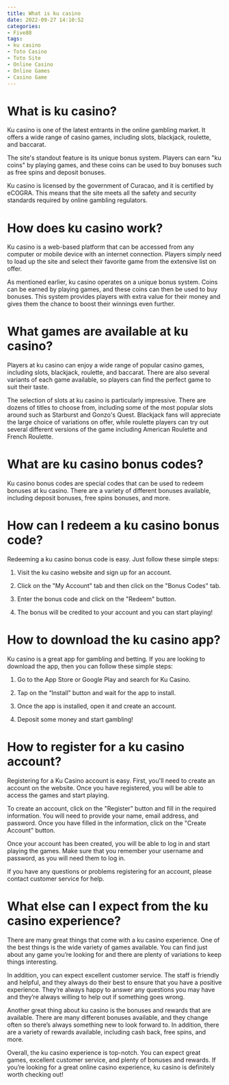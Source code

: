 ```yaml
---
title: What is ku casino
date: 2022-09-27 14:10:52
categories:
- Five88
tags:
- ku casino
- Toto Casino
- Toto Site
- Online Casino
- Online Games
- Casino Game
---
```



#  What is ku casino?

Ku casino is one of the latest entrants in the online gambling market. It offers a wide range of casino games, including slots, blackjack, roulette, and baccarat.

The site's standout feature is its unique bonus system. Players can earn "ku coins" by playing games, and these coins can be used to buy bonuses such as free spins and deposit bonuses.

Ku casino is licensed by the government of Curacao, and it is certified by eCOGRA. This means that the site meets all the safety and security standards required by online gambling regulators.

# How does ku casino work?

Ku casino is a web-based platform that can be accessed from any computer or mobile device with an internet connection. Players simply need to load up the site and select their favorite game from the extensive list on offer.

As mentioned earlier, ku casino operates on a unique bonus system. Coins can be earned by playing games, and these coins can then be used to buy bonuses. This system provides players with extra value for their money and gives them the chance to boost their winnings even further.

# What games are available at ku casino?

Players at ku casino can enjoy a wide range of popular casino games, including slots, blackjack, roulette, and baccarat. There are also several variants of each game available, so players can find the perfect game to suit their taste.

The selection of slots at ku casino is particularly impressive. There are dozens of titles to choose from, including some of the most popular slots around such as Starburst and Gonzo's Quest. Blackjack fans will appreciate the large choice of variations on offer, while roulette players can try out several different versions of the game including American Roulette and French Roulette.

#  What are ku casino bonus codes?

Ku casino bonus codes are special codes that can be used to redeem bonuses at ku casino. There are a variety of different bonuses available, including deposit bonuses, free spins bonuses, and more.

# How can I redeem a ku casino bonus code?

Redeeming a ku casino bonus code is easy. Just follow these simple steps:

1. Visit the ku casino website and sign up for an account.

2. Click on the "My Account" tab and then click on the "Bonus Codes" tab.

3. Enter the bonus code and click on the "Redeem" button.

4. The bonus will be credited to your account and you can start playing!

#  How to download the ku casino app?

Ku casino is a great app for gambling and betting. If you are looking to download the app, then you can follow these simple steps:

1. Go to the App Store or Google Play and search for Ku Casino.

2. Tap on the “Install” button and wait for the app to install.

3. Once the app is installed, open it and create an account.

4. Deposit some money and start gambling!

#  How to register for a ku casino account?

Registering for a Ku Casino account is easy. First, you'll need to create an account on the website. Once you have registered, you will be able to access the games and start playing.

To create an account, click on the "Register" button and fill in the required information. You will need to provide your name, email address, and password. Once you have filled in the information, click on the "Create Account" button.

Once your account has been created, you will be able to log in and start playing the games. Make sure that you remember your username and password, as you will need them to log in.

If you have any questions or problems registering for an account, please contact customer service for help.

#  What else can I expect from the ku casino experience?

There are many great things that come with a ku casino experience. One of the best things is the wide variety of games available. You can find just about any game you’re looking for and there are plenty of variations to keep things interesting.

In addition, you can expect excellent customer service. The staff is friendly and helpful, and they always do their best to ensure that you have a positive experience. They’re always happy to answer any questions you may have and they’re always willing to help out if something goes wrong.

Another great thing about ku casino is the bonuses and rewards that are available. There are many different bonuses available, and they change often so there’s always something new to look forward to. In addition, there are a variety of rewards available, including cash back, free spins, and more.

Overall, the ku casino experience is top-notch. You can expect great games, excellent customer service, and plenty of bonuses and rewards. If you’re looking for a great online casino experience, ku casino is definitely worth checking out!